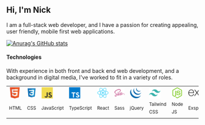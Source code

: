 ## Hi, I'm Nick 

I am a full-stack web developer, and I have a passion for creating appealing, user friendly, mobile first web applications.

[![Anurag's GitHub stats](https://github-readme-stats.vercel.app/api?username=nbur4556&show_icons=true&theme=dark)](https://github.com/anuraghazra/github-readme-stats)

#### Technologies

With experience in both front and back end web development, and a background in digital media, I've worked to fit in a variety of roles.

<table>
  <tr>
    <td><img src="https://github.com/devicons/devicon/blob/master/icons/html5/html5-original.svg" width=30px></td>
    <td><img src="https://github.com/devicons/devicon/blob/master/icons/css3/css3-original.svg" width=30px></td>
    <td><img src="https://github.com/devicons/devicon/blob/master/icons/javascript/javascript-original.svg" width=30px></td>
    <td><img src="https://github.com/devicons/devicon/blob/master/icons/typescript/typescript-original.svg" width=30px></td>
    <td><img src="https://github.com/devicons/devicon/blob/master/icons/react/react-original.svg" width=30px></td>
    <td><img src="https://github.com/devicons/devicon/blob/master/icons/sass/sass-original.svg" width=30px></td>
    <td><img src="https://github.com/devicons/devicon/blob/master/icons/jquery/jquery-original.svg" width=30px></td>
    <td><img src="https://github.com/devicons/devicon/blob/master/icons/tailwindcss/tailwindcss-plain.svg" width=30px></td>
    <td><img src="https://github.com/devicons/devicon/blob/master/icons/nodejs/nodejs-original.svg" width=30px></td>
    <td><img src="https://github.com/devicons/devicon/blob/master/icons/express/express-original.svg" width=30px></td>
    <td><img src="https://github.com/devicons/devicon/blob/master/icons/mongodb/mongodb-original.svg" width=30px></td>
    <td><img src="https://github.com/devicons/devicon/blob/master/icons/mysql/mysql-original.svg" width=30px></td>
  </tr>
  <tr>
    <td><sup>HTML</sup></td>
    <td><sup>CSS</sup></td>
    <td><sup>JavaScript</sup></td>
    <td><sup>TypeScript</sup></td>
    <td><sup>React</sup></td>
    <td><sup>Sass</sup></td>
    <td><sup>jQuery</sup></td>
    <td><sup>Tailwind CSS</sup></td>
    <td><sup>Node JS</sup></td>
    <td><sup>Exspress</sup></td>
    <td><sup>MongoDB</sup></td>
    <td><sup>MySQL</sup></td>
  </tr>
</table>

